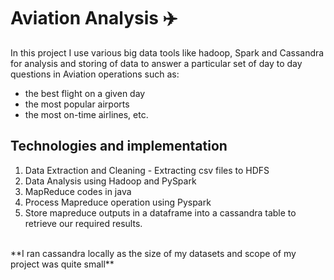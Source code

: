 # Aviation Analysis :airplane:
In this project I use various big data tools like hadoop, Spark and Cassandra for analysis and storing of data to answer a particular set of day to day questions in Aviation operations such as:
* the best flight on a given day
* the most popular airports
* the most on-time airlines, etc. 

## Technologies and implementation
1. Data Extraction and Cleaning - Extracting csv files to HDFS
1. Data Analysis using Hadoop and PySpark
1. MapReduce codes in java
1. Process Mapreduce operation using Pyspark
1. Store mapreduce outputs in a dataframe into a cassandra table to retrieve our required results.
<br>
**I ran cassandra locally as the size of my datasets and scope of my project was quite small**

